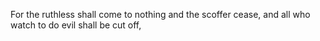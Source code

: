 For the ruthless shall come to nothing and the scoffer cease, and all who watch to do evil shall be cut off,
